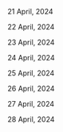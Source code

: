 21 April, 2024

22 April, 2024

23 April, 2024

24 April, 2024

25 April, 2024

26 April, 2024

27 April, 2024

28 April, 2024